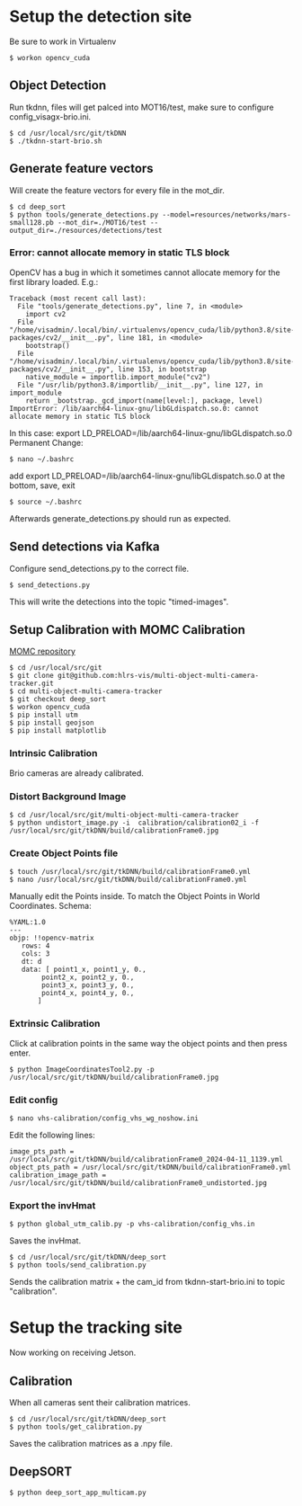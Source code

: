 # Setup the detection site
Be sure to work in Virtualenv
```
$ workon opencv_cuda
```
## Object Detection

Run tkdnn, files will get palced into MOT16/test, make sure to configure config_visagx-brio.ini.
```
$ cd /usr/local/src/git/tkDNN
$ ./tkdnn-start-brio.sh
```

## Generate feature vectors
Will create the feature vectors for every file in the mot_dir.
```
$ cd deep_sort
$ python tools/generate_detections.py --model=resources/networks/mars-small128.pb --mot_dir=./MOT16/test --output_dir=./resources/detections/test
```

### Error: cannot allocate memory in static TLS block
OpenCV has a bug in which it sometimes cannot allocate memory for the first library loaded. E.g.:

```
Traceback (most recent call last):
  File "tools/generate_detections.py", line 7, in <module>
    import cv2
  File "/home/visadmin/.local/bin/.virtualenvs/opencv_cuda/lib/python3.8/site-packages/cv2/__init__.py", line 181, in <module>
    bootstrap()
  File "/home/visadmin/.local/bin/.virtualenvs/opencv_cuda/lib/python3.8/site-packages/cv2/__init__.py", line 153, in bootstrap
    native_module = importlib.import_module("cv2")
  File "/usr/lib/python3.8/importlib/__init__.py", line 127, in import_module
    return _bootstrap._gcd_import(name[level:], package, level)
ImportError: /lib/aarch64-linux-gnu/libGLdispatch.so.0: cannot allocate memory in static TLS block
```
In this case:
export LD_PRELOAD=/lib/aarch64-linux-gnu/libGLdispatch.so.0
Permanent Change:
```
$ nano ~/.bashrc
```
add export LD_PRELOAD=/lib/aarch64-linux-gnu/libGLdispatch.so.0 at the bottom, save, exit
```
$ source ~/.bashrc
```

Afterwards generate_detections.py should run as expected.

## Send detections via Kafka
Configure send_detections.py to the correct file.
```
$ send_detections.py
```
This will write the detections into the topic "timed-images".

## Setup Calibration with MOMC Calibration

[MOMC repository](https://github.com/hlrs-vis/multi-object-multi-camera-tracker)

```
$ cd /usr/local/src/git
$ git clone git@github.com:hlrs-vis/multi-object-multi-camera-tracker.git
$ cd multi-object-multi-camera-tracker
$ git checkout deep_sort
$ workon opencv_cuda
$ pip install utm
$ pip install geojson
$ pip install matplotlib
```
### Intrinsic Calibration
Brio cameras are already calibrated.

### Distort Background Image
``` 
$ cd /usr/local/src/git/multi-object-multi-camera-tracker
$ python undistort_image.py -i  calibration/calibration02_i -f /usr/local/src/git/tkDNN/build/calibrationFrame0.jpg
```
### Create Object Points file
```
$ touch /usr/local/src/git/tkDNN/build/calibrationFrame0.yml
$ nano /usr/local/src/git/tkDNN/build/calibrationFrame0.yml
```
Manually edit the Points inside. To match the Object Points in World Coordinates. Schema:
```
%YAML:1.0
---
objp: !!opencv-matrix
   rows: 4
   cols: 3
   dt: d
   data: [ point1_x, point1_y, 0.,
        point2_x, point2_y, 0.,
        point3_x, point3_y, 0.,
        point4_x, point4_y, 0.,
       ]
```
### Extrinsic Calibration
Click at calibration points in the same way the object points and then press enter.
```
$ python ImageCoordinatesTool2.py -p /usr/local/src/git/tkDNN/build/calibrationFrame0.jpg
```
### Edit config
```
$ nano vhs-calibration/config_vhs_wg_noshow.ini
```
Edit the following lines:
```
image_pts_path = /usr/local/src/git/tkDNN/build/calibrationFrame0_2024-04-11_1139.yml
object_pts_path = /usr/local/src/git/tkDNN/build/calibrationFrame0.yml
calibration_image_path = /usr/local/src/git/tkDNN/build/calibrationFrame0_undistorted.jpg
```
### Export the invHmat
```
$ python global_utm_calib.py -p vhs-calibration/config_vhs.in
```
Saves the invHmat.
```
$ cd /usr/local/src/git/tkDNN/deep_sort
$ python tools/send_calibration.py
```
Sends the calibration matrix + the cam_id from tkdnn-start-brio.ini to topic "calibration".

# Setup the tracking site
Now working on receiving Jetson.

## Calibration 
When all cameras sent their calibration matrices.
```
$ cd /usr/local/src/git/tkDNN/deep_sort
$ python tools/get_calibration.py
```
Saves the calibration matrices as a .npy file.

## DeepSORT

```
$ python deep_sort_app_multicam.py
```

